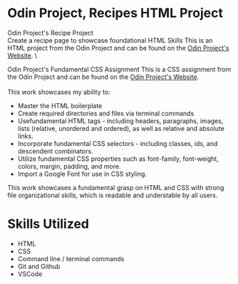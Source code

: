 # Odin Project, Recipes HTML Project

Odin Project's Recipe Project \
Create a recipe page to showcase foundational HTML Skills
This is an HTML project from the Odin Project and can be found on the [Odin Project's Website](https://www.theodinproject.com/lessons/foundations-recipes). \

Odin Project's Fundamental CSS Assignment
This is a CSS assignment from the Odin Project and can be found on the [Odin Project's Website](https://www.theodinproject.com/lessons/foundations-css-foundations). \
\
This work showcases my ability to:

- Master the HTML boilerplate
- Create required directories and files via terminal commands
- Usefundamental HTML tags - including headers, paragraphs, images, lists (relative, unordered and ordered), as well as relative and absolute links.
- Incorporate fundamental CSS selectors - including classes, ids, and descendent combinators.
- Utilize fundamental CSS properties such as font-family, font-weight, colors, margin, padding, and more.
- Import a Google Font for use in CSS styling.

This work showcases a fundamental grasp on HTML and CSS with strong file organizational skills, which is readable and understable by all users.

# Skills Utilized

- HTML
- CSS
- Command line / terminal commands
- Git and Github
- VSCode
